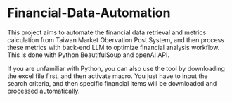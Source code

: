 # Financial-Data-Automation
This project aims to automate the financial data retrieval and metrics calculation from Taiwan Market Obervation Post System, and then process these metrics with back-end LLM to optimize financial analysis workflow. This is done with Python BeautifulSoup and openAI API.

If you are unfamiliar with Python, you can also use the tool by downloading the excel file first, and then activate macro. You just have to input the search criteria, and then specific financial items will be downloaded and processed automatically.
